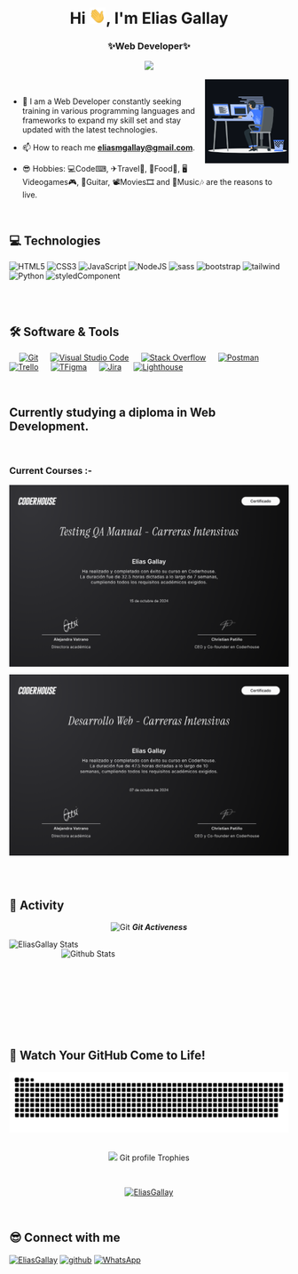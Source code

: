 
<h1 align="center">Hi <img src="https://github.com/EliasGallay/EliasGallay/blob/main/wave.gif" width="30px">, I'm Elias Gallay</h1>
<h3 align="center">✨Web Developer✨</h3>
<p align="center">
<a href="https://github.com/EliasGallay"><img src="https://readme-typing-svg.herokuapp.com?color=%2336BCF7&center=true&vCenter=true&lines=Hi,+Welcome+to+my+github+page;I'm+Elias+Gallay;I'm+Web+Developer"></a>
</p>

<p><img align="right" src="https://raw.githubusercontent.com/EliasGallay/EliasGallay/refs/heads/main/animation_500_kxa883sd.gif" alt="EliasGallay" width="30%"/></p>

<br>

- 🌱 I am a Web Developer constantly seeking training in various programming languages and frameworks to expand my skill set and stay updated with the latest technologies.

- 📫 How to reach me **eliasmgallay@gmail.com**.

- 😎 Hobbies: 💻Code⌨, ✈Travel🧳, 🍝Food🥘, 🖥Videogames🎮, 🎸Guitar, 📽Movies🎞 and 🎵Music🎶 are the reasons to live.

<br>



## 💻 Technologies 

<div>
  <img  alt="HTML5" src="https://img.shields.io/badge/html5-%23E34F26.svg?style=for-the-badge&logo=html5&logoColor=white"/>
  <img  alt="CSS3" src="https://img.shields.io/badge/css3-%231572B6.svg?style=for-the-badge&logo=css3&logoColor=white"/>
  <img  alt="JavaScript" src="https://img.shields.io/badge/javascript-%23323330.svg?style=for-the-badge&logo=javascript&logoColor=%23F7DF1E"/>
  <img  alt="NodeJS" src="https://img.shields.io/badge/node.js-%2343853D.svg?style=for-the-badge&logo=node-dot-js&logoColor=white"/>
  <img  alt="sass" src ="https://img.shields.io/badge/Sass-CC6699?style=for-the-badge&logo=sass&logoColor=white"/>
  <img  alt="bootstrap" src ="https://img.shields.io/badge/Bootstrap-563D7C?style=for-the-badge&logo=bootstrap&logoColor=white"/>
  <img  alt="tailwind" src="https://img.shields.io/badge/Tailwind_CSS-38B2AC?style=for-the-badge&logo=tailwind-css&logoColor=white"/>
  <img  alt="Python" src ="https://img.shields.io/badge/Python-14354C?style=for-the-badge&logo=python&logoColor=white"/>
  <img  alt="styledComponent" src ="https://img.shields.io/badge/styled--components-DB7093?style=for-the-badge&logo=styled-components&logoColor=white"/>
  
 <br><br>
</div>

 ## 🛠️ Software & Tools
 
<p>
  &emsp;
    <a href="#"><img alt="Git" src="https://img.shields.io/badge/Git-F05032?style=for-the-badge&logo=git&logoColor=white"></a>
  &emsp;
    <a href="#"><img alt="Visual Studio Code" src="https://img.shields.io/badge/Visual_Studio_Code-0078D4?style=for-the-badge&logo=visual%20studio%20code&logoColor=white"></a>
  &emsp;
    <a href="#"><img alt="Stack Overflow" src="https://img.shields.io/badge/Stack_Overflow-FE7A16?style=for-the-badge&logo=stack-overflow&logoColor=white"></a>
  &emsp;
    <a href="#"><img alt="Postman" src="https://img.shields.io/badge/Postman-FF6C37?style=for-the-badge&logo=Postman&logoColor=white"></a>
  &emsp;
    <a href="#"><img alt="Trello" src="https://img.shields.io/badge/Trello-0052CC?style=for-the-badge&logo=trello&logoColor=white"></a>
  &emsp;
     <a href="#"><img alt="TFigma" src="https://img.shields.io/badge/Figma-F24E1E?style=for-the-badge&logo=figma&logoColor=white"></a>
  &emsp; 
   <a href="#"><img alt="Jira" src="https://img.shields.io/badge/Jira-0052CC?style=for-the-badge&logo=Jira&logoColor=white"></a>
  &emsp;
   <a href="#"><img alt="Lighthouse" src="https://img.shields.io/badge/Lighthouse-0052CC?style=for-the-badge&logo=Lighthouse&logoColor=white"></a>
  &emsp;
</p>
<br>

<h2>Currently studying a diploma in Web Development.</h2>

<br>
<h3>Current Courses :-</h3>    
<p><img align="center"
    src="https://github.com/EliasGallay/EliasGallay/blob/main/testing.png"
    alt="EliasGallay" 
    bg_color=#808080/></p>
    
<p><img align="center"
    src="https://github.com/EliasGallay/EliasGallay/blob/main/Desarrollo-Web.png"
    alt="EliasGallay" 
    bg_color=#808080/></p>

<br><br>

## 🚥 Activity

<p align="center">
 <img src="https://media.giphy.com/media/W5eoZHPpUx9sapR0eu/giphy.gif" width="30" alt="Git"/>&nbsp;<i><b>Git Activeness</b></i>
</p>
 
<p>
 <img align="left" src="https://github-readme-stats.vercel.app/api/top-langs?username=EliasGallay&langs_count=8&show_icons=true&locale=en&layout=compact&theme=chartreuse-dark" alt="EliasGallay Stats" />
</p>
<p>&nbsp;<img align="right" src="https://github-readme-stats.vercel.app/api?username=EliasGallay&show_icons=true&locale=en&theme=chartreuse-dark" alt="Github Stats" width="410"/>
</p>

<br><br><br><br><br><br><br><br>

## 🐍 Watch Your GitHub Come to Life!

![snake gif](https://github.com/EliasGallay/EliasGallay/blob/output/github-snake-dark.svg)
<br><br>
<p align="center">
 <img src="https://media.giphy.com/media/QaMcXSekUWx7aogAUr/giphy.gif" width="30" />&nbsp;Git profile Trophies
</p>
<br>


<p align="center">
 <a href="https://github.com/ryo-ma/github-profile-trophy">
  <img src="https://github-profile-trophy.vercel.app/?username=EliasGallay&layout=compact&theme=algolia" alt="EliasGallay" />
 </a>
</p>



</p>


<br>

## 😎 Connect with me
<p align="left">
  
<a href="https://www.linkedin.com/in/elias-gallay-077a6925a/"><img align="center" src="https://www.svgrepo.com/show/448234/linkedin.svg" alt="EliasGallay" height="30" width="40" /></a>
<a href="https://github.com/EliasGallay"> <img align="center" alt="github" src="https://www.svgrepo.com/show/217753/github.svg" height="30" width="40" /></a>
<a href="https://wa.me/3417204225"> <img align="center" alt="WhatsApp" src="https://www.svgrepo.com/show/354560/whatsapp.svg" height="30" width="40" /></a>
</p>
<br>

<br>




